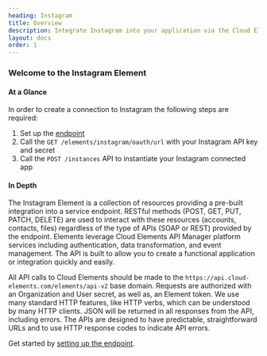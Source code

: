 ```yaml
---
heading: Instagram
title: Overview
description: Integrate Instagram into your application via the Cloud Elements APIs.
layout: docs
order: 1
---
```


### Welcome to the Instagram Element


#### At a Glance

In order to create a connection to Instagram the following steps are required:

1. Set up the [endpoint](instagram-endpoint-setup.html)
2. Call the `GET /elements/instagram/oauth/url` with your Instagram API key and secret
3. Call the `POST /instances` API to instantiate your Instagram connected app

#### In Depth

The Instagram Element is a collection of resources providing a pre-built integration into a service endpoint. RESTful methods (POST, GET, PUT, PATCH, DELETE) are used to interact with these resources (accounts, contacts, files) regardless of the type of APIs (SOAP or REST) provided by the endpoint. Elements leverage Cloud Elements API Manager platform services including authentication, data transformation, and event management.  The API is built to allow you to create a functional application or integration quickly and easily.

All API calls to Cloud Elements should be made to the `https://api.cloud-elements.com/elements/api-v2` base domain. Requests are authorized with an Organization and User secret, as well as, an Element token.  We use many standard HTTP features, like HTTP verbs, which can be understood by many HTTP clients. JSON will be returned in all responses from the API, including errors. The APIs are designed to have predictable, straightforward URLs and to use HTTP response codes to indicate API errors.

Get started by [setting up the endpoint](instagram-endpoint-setup.html).

